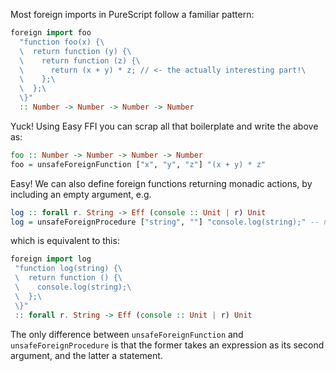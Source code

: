 Most foreign imports in PureScript follow a familiar pattern:

```haskell
foreign import foo
  "function foo(x) {\
  \  return function (y) {\
  \    return function (z) {\
  \      return (x + y) * z; // <- the actually interesting part!\
  \    };\
  \  };\
  \}"
  :: Number -> Number -> Number -> Number
```

Yuck! Using Easy FFI you can scrap all that boilerplate and write the above as:

```haskell
foo :: Number -> Number -> Number -> Number
foo = unsafeForeignFunction ["x", "y", "z"] "(x + y) * z"
```

Easy! We can also define foreign functions returning monadic actions, by including an empty argument, e.g.

```haskell
log :: forall r. String -> Eff (console :: Unit | r) Unit
log = unsafeForeignProcedure ["string", ""] "console.log(string);" -- note the extra ""
```

which is equivalent to this:

```haskell
foreign import log
 "function log(string) {\
 \  return function () {\
 \    console.log(string);\
 \  };\
 \}"
 :: forall r. String -> Eff (console :: Unit | r) Unit
```

The only difference between `unsafeForeignFunction` and `unsafeForeignProcedure` is that the former takes an expression as its second argument, and the latter a statement.
